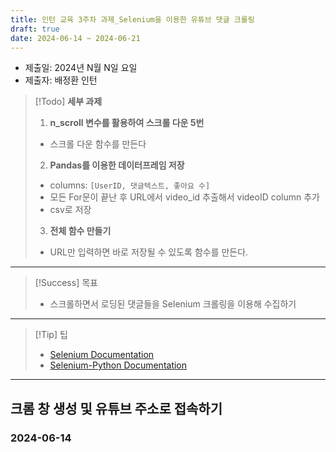 ```yaml
---
title: 인턴 교육 3주차 과제_Selenium을 이용한 유튜브 댓글 크롤링
draft: true
date: 2024-06-14 ~ 2024-06-21
---
```


-  제출일: 2024년 N월 N일 요일
-  제출자: 배정환 인턴

>[!Todo] **세부 과제**
>1. **n_scroll 변수를 활용하여 스크롤 다운 5번**
>	- 스크롤 다운 함수를 만든다
>2. **Pandas를 이용한 데이터프레임 저장**
>	- columns: `[UserID, 댓글텍스트, 좋아요 수]`
>	- 모든 For문이 끝난 후 URL에서 video_id 추출해서 videoID column 추가
>	- csv로 저장
>3. **전체 함수 만들기**
>	- URL만 입력하면 바로 저장될 수 있도록 함수를 만든다.

---

>[!Success] 목표
>- 스크롤하면서 로딩된 댓글들을 Selenium 크롤링을 이용해 수집하기

---

>[!Tip] 팁
>- [Selenium Documentation](https://www.selenium.dev/documentation/)
>- [Selenium-Python Documentation](https://selenium-python.readthedocs.io/index.html)

---
## 크롬 창 생성 및 유튜브 주소로 접속하기

### 2024-06-14
```python

```